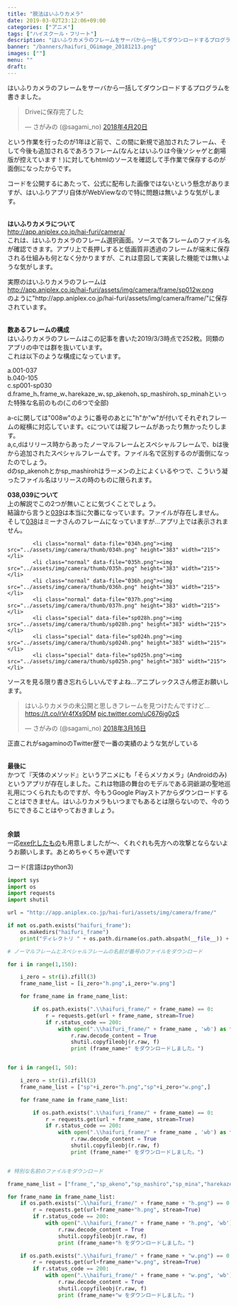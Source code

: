```yaml
---
title: "脱法はいふりカメラ"
date: 2019-03-02T23:12:06+09:00
categories: ["アニメ"]
tags: ["ハイスクール・フリート"]
description: "はいふりカメラのフレームをサーバから一括してダウンロードするプログラムを書きました。" 
banner: "/banners/haifuri_OGimage_20181213.png"
images: [""]
menu: ""
draft:
---
```

はいふりカメラのフレームをサーバから一括してダウンロードするプログラムを書きました。

<blockquote class="twitter-tweet" data-lang="ja"><p lang="ja" dir="ltr"> Driveに保存完了した</p>&mdash; さがみの (@sagami_no) <a href="https://twitter.com/sagami_no/status/987207023589642240?ref_src=twsrc%5Etfw">2018年4月20日</a></blockquote>
<script async src="https://platform.twitter.com/widgets.js" charset="utf-8"></script>

という作業を行ったのが1年ほど前で、この間に新規で追加されたフレーム、そして今後も追加されるであろうフレーム(なんとはいふりは今後ソシャゲと劇場版が控えています！)に対してもhtmlのソースを確認して手作業で保存するのが面倒になったからです。

<!--more-->

コードを公開するにあたって、公式に配布した画像ではないという懸念がありますが、はいふりアプリ自体がWebViewなので特に問題は無いような気がします。
<br/>
<br/>

**はいふりカメラについて**  
http://app.aniplex.co.jp/hai-furi/camera/  
これは、はいふりカメラのフレーム選択画面。ソースで各フレームのファイル名が確認できます。アプリ上で長押しすると低画質非透過のフレームが端末に保存される仕組みも何となく分かりますが、これは意図して実装した機能では無いような気がします。


実際のはいふりカメラのフレームは  
http://app.aniplex.co.jp/hai-furi/assets/img/camera/frame/sp012w.png  
のように"http\://app.aniplex.co.jp/hai-furi/assets/img/camera/frame/"に保存されています。
<br/>
<br/>

**数あるフレームの構成**  
はいふりカメラのフレームはこの記事を書いた2019/3/3時点で252枚。同類のアプリの中では群を抜いています。  
これは以下のような構成になっています。 

a.001-037  
b.040-105  
c.sp001-sp030  
d.frame_h､frame_w､harekaze_w､sp_akenoh､sp_mashiroh､sp_minahといった特殊な名前のもの(この6つで全部)  

a-cに関しては"008w"のように番号のあとに"h"か"w"が付いてそれぞれフレームの縦横に対応しています。cについては縦フレームがあったり無かったりします。  
a,c,dはリリース時からあったノーマルフレームとスペシャルフレームで、bは後から追加されたスペシャルフレームです。ファイル名で区別するのが面倒になったのでしょう。  
dのsp_akenohとかsp_mashirohはラーメンの上によくいるやつで、こういう凝ったファイル名はリリースの時のものに限られます。

**038,039について**  
上の解説でこの2つが無いことに気づくことでしょう。  
結論から言うと[039](http://app.aniplex.co.jp/hai-furi/assets/img/camera/frame/039h.png)は本当に欠番になっています。ファイルが存在しません。  
そして[038](http://app.aniplex.co.jp/hai-furi/assets/img/camera/frame/038h.png)はミーナさんのフレームになっていますが…アプリ上では表示されません。
```
        <li class="normal" data-file="034h.png"><img src="../assets/img/camera/thumb/034h.png" height="383" width="215"></li>
        <li class="normal" data-file="035h.png"><img src="../assets/img/camera/thumb/035h.png" height="383" width="215"></li>
        <li class="normal" data-file="036h.png"><img src="../assets/img/camera/thumb/036h.png" height="383" width="215"></li>
        <li class="normal" data-file="037h.png"><img src="../assets/img/camera/thumb/037h.png" height="383" width="215"></li>
        <li class="special" data-file="sp028h.png"><img src="../assets/img/camera/thumb/sp028h.png" height="383" width="215"></li>
        <li class="special" data-file="sp024h.png"><img src="../assets/img/camera/thumb/sp024h.png" height="383" width="215"></li>
        <li class="special" data-file="sp025h.png"><img src="../assets/img/camera/thumb/sp025h.png" height="383" width="215"></li>
```
ソースを見る限り書き忘れらしいんですよね…アニプレックスさん修正お願いします。

<blockquote class="twitter-tweet" data-lang="ja"><p lang="ja" dir="ltr">はいふりカメラの未公開と思しきフレームを見つけたんですけど…<a href="https://t.co/rVr4fXs9DM">https://t.co/rVr4fXs9DM</a> <a href="https://t.co/uC676jg0zS">pic.twitter.com/uC676jg0zS</a></p>&mdash; さがみの (@sagami_no) <a href="https://twitter.com/sagami_no/status/974632713385689091?ref_src=twsrc%5Etfw">2018年3月16日</a></blockquote>
<script async src="https://platform.twitter.com/widgets.js" charset="utf-8"></script>
正直これがsagaminoのTwitter歴で一番の実績のような気がしている
<br/>
<br/>

**最後に**  
かつて『天体のメソッド』というアニメにも「そらメソカメラ」(Androidのみ)というアプリが存在しました。これは物語の舞台のモデルである洞爺湖の聖地巡礼用につくられたものですが、今もうGoogle Playストアからダウンロードすることはできません。はいふりカメラもいつまでもあるとは限らないので、今のうちにできることはやっておきましょう。
<br/>
<br/>
<br/>
**余談**  
一応[exe化したもの](/file/haifuri_frame_dl.exe)も用意しましたが～、くれぐれも先方への攻撃とならないようお願いします。あとめちゃくちゃ遅いです

コード(言語はpython3)
```python:haifuri_frame_dl.py
import sys
import os
import requests
import shutil

url = "http://app.aniplex.co.jp/hai-furi/assets/img/camera/frame/"

if not os.path.exists("haifuri_frame"):
	os.makedirs("haifuri_frame")
	print("ディレクトリ " + os.path.dirname(os.path.abspath(__file__)) + "/haifuri_frameを作成しました。")

# ノーマルフレームとスペシャルフレームの名前が番号のファイルをダウンロード

for i in range(1,150):

	i_zero = str(i).zfill(3)
	frame_name_list = [i_zero+"h.png",i_zero+"w.png"]

	for frame_name in frame_name_list:

		if os.path.exists(".\\haifuri_frame/" + frame_name) == 0:
			r = requests.get(url + frame_name, stream=True)
			if r.status_code == 200:
				with open(".\\haifuri_frame/" + frame_name , 'wb') as f:
					r.raw.decode_content = True
					shutil.copyfileobj(r.raw, f)
					print (frame_name+" をダウンロードしました。")


for i in range(1, 50):

	i_zero = str(i).zfill(3)
	frame_name_list = ["sp"+i_zero+"h.png","sp"+i_zero+"w.png",]

	for frame_name in frame_name_list:

		if os.path.exists(".\\haifuri_frame/" + frame_name) == 0:
			r = requests.get(url + frame_name, stream=True)
			if r.status_code == 200:
				with open(".\\haifuri_frame/" + frame_name , 'wb') as f:
					r.raw.decode_content = True
					shutil.copyfileobj(r.raw, f)
					print (frame_name+" をダウンロードしました。")


# 特別な名前のファイルをダウンロード

frame_name_list = ["frame_","sp_akeno","sp_mashiro","sp_mina","harekaze_"]

for frame_name in frame_name_list:
	if os.path.exists(".\\haifuri_frame/" + frame_name + "h.png") == 0:
		r = requests.get(url+frame_name+"h.png", stream=True)
		if r.status_code == 200:
			with open(".\\haifuri_frame/" + frame_name + "h.png", 'wb') as f:
				r.raw.decode_content = True
				shutil.copyfileobj(r.raw, f)
				print (frame_name+"h をダウンロードしました。")

	if os.path.exists(".\\haifuri_frame/" + frame_name + "w.png") == 0:
		r = requests.get(url+frame_name+"w.png", stream=True)
		if r.status_code == 200:
			with open(".\\haifuri_frame/" + frame_name + "w.png", 'wb') as f:
				r.raw.decode_content = True
				shutil.copyfileobj(r.raw, f)
				print (frame_name+"w をダウンロードしました。")
```